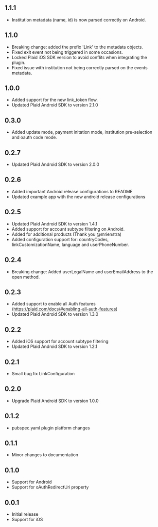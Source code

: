 ## 1.1.1

* Institution metadata (name, id) is now parsed correctly on Android.

## 1.1.0

* Breaking change: added the prefix 'Link' to the metadata objects.
* Fixed exit event not being triggered in some occasions.
* Locked Plaid iOS SDK version to avoid conflits when integrating the plugin.
* Fixed issue with institution not being correctly parsed on the events metadata.

## 1.0.0

* Added support for the new link_token flow.
* Updated Plaid Android SDK to version 2.1.0

## 0.3.0

* Added update mode, payment initation mode, institution pre-selection and oauth code mode.

## 0.2.7

* Updated Plaid Android SDK to version 2.0.0

## 0.2.6

* Added important Android release configurations to README
* Updated example app with the new android release configurations

## 0.2.5

* Updated Plaid Android SDK to version 1.4.1
* Added support for account subtype filtering on Android.
* Added for additional products (Thank you @mrienstra)
* Added configuration support for: countryCodes, linkCustomizationName, language and userPhoneNumber.

## 0.2.4

* Breaking change: Added userLegalName and userEmailAddress to the open method.

## 0.2.3

* Added support to enable all Auth features (https://plaid.com/docs/#enabling-all-auth-features)
* Updated Plaid Android SDK to version 1.3.0

## 0.2.2

* Added iOS support for account subtype filtering
* Updated Plaid Android SDK to version 1.2.1

## 0.2.1

* Small bug fix LinkConfiguration

## 0.2.0

* Upgrade Plaid Android SDK to version 1.0.0

## 0.1.2

* pubspec.yaml plugin platform changes

## 0.1.1

* Minor changes to documentation

## 0.1.0

* Support for Android
* Support for oAuthRedirectUri property

## 0.0.1

* Initial release
* Support for iOS
